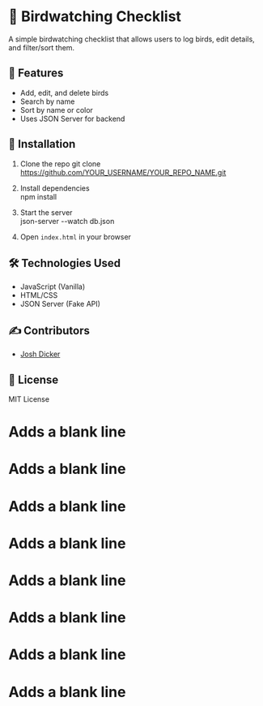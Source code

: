 # 🦉 Birdwatching Checklist

A simple birdwatching checklist that allows users to log birds, edit details, and filter/sort them.

## 🚀 Features
- Add, edit, and delete birds
- Search by name
- Sort by name or color
- Uses JSON Server for backend

## 🔧 Installation
1. Clone the repo  git clone https://github.com/YOUR_USERNAME/YOUR_REPO_NAME.git

2. Install dependencies  
npm install

3. Start the server  
json-server --watch db.json


4. Open `index.html` in your browser

## 🛠 Technologies Used
- JavaScript (Vanilla)
- HTML/CSS
- JSON Server (Fake API)

## ✍ Contributors
- [Josh Dicker](https://github.com/josdic1)

## 📜 License
MIT License
 
  # Adds a blank line
  # Adds a blank line
  # Adds a blank line
  # Adds a blank line
  # Adds a blank line
  # Adds a blank line
  # Adds a blank line
  # Adds a blank line
 
 
 
 
 
 
 
 
 
